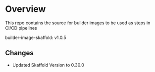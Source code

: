 # Overview
This repo contains the source for builder images to be used as steps in CI/CD pipelines

builder-image-skaffold: v1.0.5

## Changes
- Updated Skaffold Version to 0.30.0
